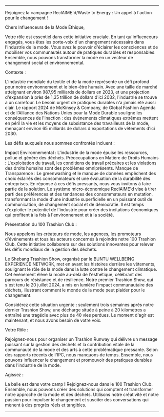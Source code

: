 ---

Rejoignez la campagne ReclAIME'd/Waste to Energy : Un appel à l'action pour le changement !

Chers Influenceurs de la Mode Éthique,

Votre rôle est essentiel dans cette initiative cruciale. En tant qu'influenceurs engagés, vous êtes les porte-voix d'un changement nécessaire dans l'industrie de la mode. Vous avez le pouvoir d'éclairer les consciences et de mobiliser vos communautés autour de pratiques durables et responsables. Ensemble, nous pouvons transformer la mode en un vecteur de changement social et environnemental.

Contexte :

L'industrie mondiale du textile et de la mode représente un défi profond pour notre environnement et le bien-être humain. Avec une taille de marché atteignant environ 987,95 milliards de dollars en 2023, et une projection d'expansion à près de 1,35 trillion de dollars d'ici 2032, l'industrie se trouve à un carrefour. Le besoin urgent de pratiques durables n'a jamais été aussi clair. Le rapport 2024 de McKinsey & Company, de Global Fashion Agenda et de l'Alliance des Nations Unies pour la Mode Durable souligne les conséquences de l'inaction : des événements climatiques extrêmes mettent en péril la vie et les moyens de subsistance des travailleurs de la mode, menaçant environ 65 milliards de dollars d'exportations de vêtements d'ici 2030.

Les défis auxquels nous sommes confrontés incluent :

Impact Environnemental : L'industrie de la mode épuise les ressources, pollue et génère des déchets.
Préoccupations en Matière de Droits Humains : L'exploitation du travail, les conditions de travail précaires et les violations des droits humains sont des problèmes omniprésents.
Manque de Transparence : Le greenwashing et le manque de données empêchent des choix éclairés des consommateurs et une évaluation de la durabilité des entreprises.
En réponse à ces défis pressants, nous vous invitons à faire partie de la solution. Le système micro-économique ReclAIME'd vise à tirer parti des préférences et des tendances des consommateurs en mutation, transformant la mode d'une industrie superficielle en un puissant outil de communication, de changement social et de démocratie. Il est temps d'exploiter le potentiel de l'industrie pour créer des incitations économiques qui profitent à la fois à l'environnement et à la société.

Présentation du 100 Trashion Club :

Nous appelons les créateurs de mode, les agences, les promoteurs d'événements et tous les acteurs concernés à rejoindre notre 100 Trashion Club. Cette initiative collaborera sur des solutions innovantes pour relever les défis mondiaux de la gestion des déchets.

Le Shebang Trashion Show, organisé par le BUNTU WELLBEING EXPERIENCE NETWORK, met en avant les histoires derrière les vêtements, soulignant le rôle de la mode dans la lutte contre le changement climatique. Cet événement élève la mode au-delà de l'esthétique, célébrant des parcours de résistance et de résilience. Notre premier Trashion Show, qui s'est tenu le 20 juillet 2024, a mis en lumière l'impact communautaire des déchets, illustrant comment le monde de la mode peut plaider pour le changement.

Considérez cette situation urgente : seulement trois semaines après notre dernier Trashion Show, une décharge située à peine à 20 kilomètres a entraîné une tragédie avec plus de 40 vies perdues. Le moment d'agir est maintenant, et nous avons besoin de votre voix.

Votre Rôle :

Rejoignez-nous pour organiser un Trashion Runway qui délivre un message puissant sur la gestion des déchets et la contribution vitale de la communauté de la mode et des arts à cette problématique pressante. Selon des rapports récents de l'IPC, nous manquons de temps. Ensemble, nous pouvons influencer le changement et promouvoir des pratiques durables dans l'industrie de la mode.

Agissez :

La balle est dans votre camp ! Rejoignez-nous dans le 100 Trashion Club. Ensemble, nous pouvons créer des solutions qui comptent et transformer notre approche de la mode et des déchets. Utilisons notre créativité et notre passion pour impulser le changement et susciter des conversations qui mènent à des progrès réels et tangibles.

---